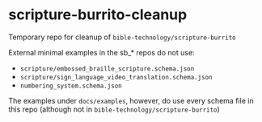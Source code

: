 # scripture-burrito-cleanup

Temporary repo for cleanup of `bible-technology/scripture-burrito`

External minimal examples in the sb_* repos do not use:

 - `scripture/embossed_braille_scripture.schema.json`
 - `scripture/sign_language_video_translation.schema.json`
 - `numbering_system.schema.json`

The examples under `docs/examples`, however, do use every schema file in this repo
(although not in `bible-technology/scripture-burrito`)
